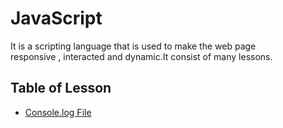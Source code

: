 # JavaScript
It is a scripting language that is used to make the web page  
responsive , interacted and dynamic.It consist of many lessons.

## Table of Lesson 
- [Console.log File ](003-console-log.js)

